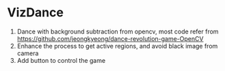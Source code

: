 # VizDance
1. Dance with background subtraction from opencv, most code refer from https://github.com/jeongkyeong/dance-revolution-game-OpenCV
2. Enhance the process to get active regions, and avoid black image from camera
3. Add button to control the game
